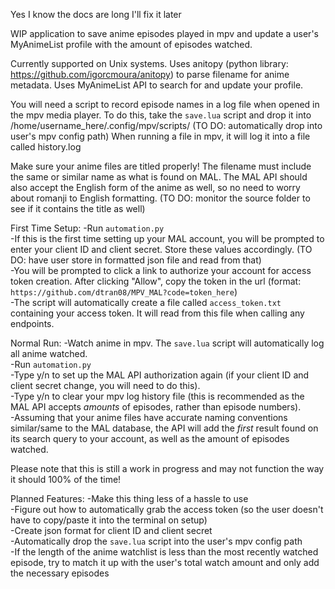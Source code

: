 Yes I know the docs are long I'll fix it later

WIP application to save anime episodes played in mpv and update a user's MyAnimeList profile with the amount of episodes watched.

Currently supported on Unix systems.
Uses anitopy (python library: https://github.com/igorcmoura/anitopy) to parse filename for anime metadata.
Uses MyAnimeList API to search for and update your profile.

You will need a script to record episode names in a log file when opened in the mpv media player.
To do this, take the `save.lua` script and drop it into /home/username_here/.config/mpv/scripts/ (TO DO: automatically drop into user's mpv config path)
When running a file in mpv, it will log it into a file called history.log

Make sure your anime files are titled properly! The filename must include the same or similar name as what is found on MAL. The MAL API should also accept the English form of the anime as well, so no need to worry about romanji to English formatting. (TO DO: monitor the source folder to see if it contains the title as well)

First Time Setup:
-Run `automation.py`\
-If this is the first time setting up your MAL account, you will be prompted to enter your client ID and client secret. Store these values accordingly. (TO DO: have user store in formatted json file and read from that)\
-You will be prompted to click a link to authorize your account for access token creation. After clicking "Allow", copy the token in the url (format: `https://github.com/dtran08/MPV_MAL?code=token_here`)\
-The script will automatically create a file called `access_token.txt` containing your access token. It will read from this file when calling any endpoints.

Normal Run:
-Watch anime in mpv. The `save.lua` script will automatically log all anime watched.\
-Run `automation.py`\
-Type y/n to set up the MAL API authorization again (if your client ID and client secret change, you will need to do this).\
-Type y/n to clear your mpv log history file (this is recommended as the MAL API accepts *amounts* of episodes, rather than episode numbers).\
-Assuming that your anime files have accurate naming conventions similar/same to the MAL database, the API will add the *first* result found on its search query to your account, as well as the amount of episodes watched.

Please note that this is still a work in progress and may not function the way it should 100% of the time!


Planned Features:
-Make this thing less of a hassle to use\
-Figure out how to automatically grab the access token (so the user doesn't have to copy/paste it into the terminal on setup)\
-Create json format for client ID and client secret\
-Automatically drop the `save.lua` script into the user's mpv config path\
-If the length of the anime watchlist is less than the most recently watched episode, try to match it up with the user's total watch amount and only add the necessary episodes